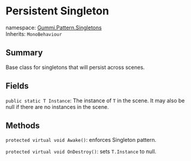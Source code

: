 # Persistent Singleton

namespace: [Gummi.Pattern.Singletons](../../Patterns/Singletons/Singletons.md)\
Inherits: `MonoBehaviour`

## Summary

Base class for singletons that will persist across scenes.

## Fields

`public static T Instance`: The instance of `T` in the scene. It may also be null if there are no instances in the scene.

## Methods

`protected virtual void Awake()`: enforces Singleton pattern.

`protected virtual void OnDestroy()`: sets `T.Instance` to null.
